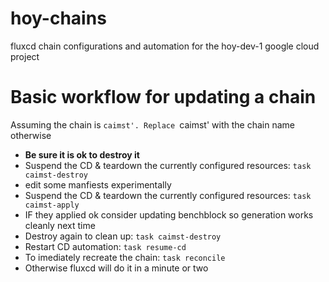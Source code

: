 # hoy-chains
fluxcd chain configurations and automation for the hoy-dev-1 google cloud project

# Basic workflow for updating a chain

Assuming the chain is `caimst'. Replace `caimst' with the chain name otherwise

* **Be sure it is ok to destroy it**
* Suspend the CD & teardown the currently configured resources: `task caimst-destroy`
* edit some manfiests experimentally
* Suspend the CD & teardown the currently configured resources: `task caimst-apply`
* IF they applied ok consider updating benchblock so generation works cleanly next time
* Destroy again to clean up: `task caimst-destroy`
* Restart CD automation: `task resume-cd`
* To imediately recreate the chain: `task reconcile`
* Otherwise fluxcd will do it in a minute or two
